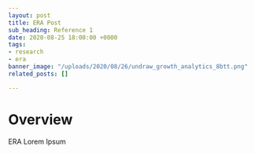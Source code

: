 ```yaml
---
layout: post
title: ERA Post
sub_heading: Reference 1
date: 2020-08-25 18:00:00 +0000
tags:
- research
- era
banner_image: "/uploads/2020/08/26/undraw_growth_analytics_8btt.png"
related_posts: []

---
```

# Overview

ERA Lorem Ipsum